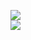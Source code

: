 [![](https://img.shields.io/badge/Made%20With-Github%20Spray-lightgrey.svg?style=for-the-badge&logo=github)](https://github.com/Annihil/github-spray#26414)  
[![](https://i.imgur.com/2DrTn0Z.gif)](https://github.com/Annihil/github-spray)